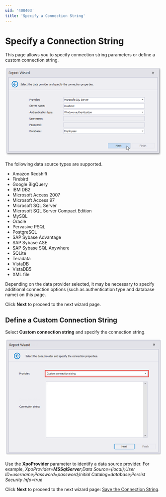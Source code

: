 ```yaml
---
uid: '400403'
title: 'Specify a Connection String'
---
```


# Specify a Connection String

This page allows you to specify connection string parameters or define a custom connection string.

![eurd-win-report-wizard-specify-connection-string](../../../../../../images/eurd-win-report-wizard-specify-connection-string.png)

The following data source types are supported.

* Amazon Redshift
* Firebird
* Google BigQuery
* IBM DB2
* Microsoft Access 2007
* Microsoft Access 97
* Microsoft SQL Server
* Microsoft SQL Server Compact Edition
* MySQL
* Oracle
* Pervasive PSQL
* PostgreSQL
* SAP Sybase Advantage
* SAP Sybase ASE
* SAP Sybase SQL Anywhere
* SQLite
* Teradata
* VistaDB
* VistaDB5
* XML file

Depending on the data provider selected, it may be necessary to specify additional connection options (such as authentication type and database name) on this page.

Click **Next** to proceed to the next wizard page.

## Define a Custom Connection String

Select **Custom connection string** and specify the connection string.

![DSW-custom-connection-string](../../../../../../images/eurd-win-DSW-custom-connection-string.png)

Use the <b>XpoProvider</b> parameter to identify a data source provider. For example, *XpoProvider=**MSSqlServer**;Data Source=(local);User ID=username;Password=password;Initial Catalog=database;Persist Security Info=true*

Click **Next** to proceed to the next wizard page: [Save the Connection String](save-the-connection-string.md).
